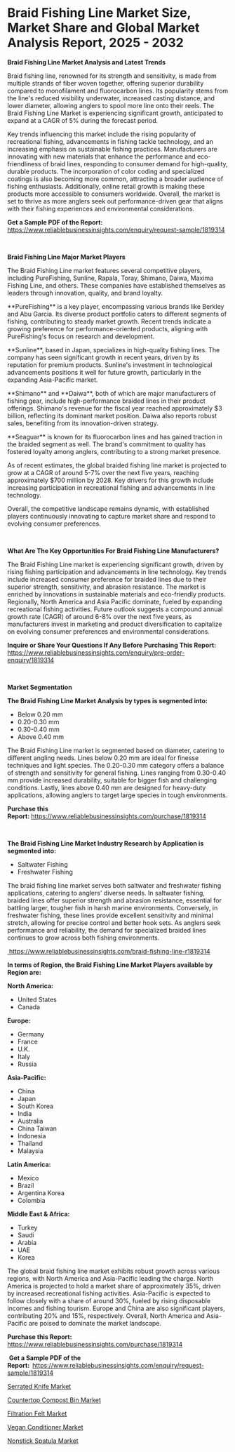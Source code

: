 <p><h1>Braid Fishing Line Market Size, Market Share and Global Market Analysis Report, 2025 - 2032</h1></p><p><strong>Braid Fishing Line Market Analysis and Latest Trends</strong></p>
<p><p>Braid fishing line, renowned for its strength and sensitivity, is made from multiple strands of fiber woven together, offering superior durability compared to monofilament and fluorocarbon lines. Its popularity stems from the line's reduced visibility underwater, increased casting distance, and lower diameter, allowing anglers to spool more line onto their reels. The Braid Fishing Line Market is experiencing significant growth, anticipated to expand at a CAGR of 5% during the forecast period. </p><p>Key trends influencing this market include the rising popularity of recreational fishing, advancements in fishing tackle technology, and an increasing emphasis on sustainable fishing practices. Manufacturers are innovating with new materials that enhance the performance and eco-friendliness of braid lines, responding to consumer demand for high-quality, durable products. The incorporation of color coding and specialized coatings is also becoming more common, attracting a broader audience of fishing enthusiasts. Additionally, online retail growth is making these products more accessible to consumers worldwide. Overall, the market is set to thrive as more anglers seek out performance-driven gear that aligns with their fishing experiences and environmental considerations.</p></p>
<p><strong>Get a Sample PDF of the Report:&nbsp;</strong> <a href="https://www.reliablebusinessinsights.com/enquiry/request-sample/1819314?utm_campaign=1117&utm_medium=2&utm_source=Github&utm_content=ia&utm_term=04042025&utm_id=braid-fishing-line">https://www.reliablebusinessinsights.com/enquiry/request-sample/1819314</a></p>
<p>&nbsp;</p>
<p><strong>Braid Fishing Line Major Market Players</strong></p>
<p><p>The Braid Fishing Line market features several competitive players, including PureFishing, Sunline, Rapala, Toray, Shimano, Daiwa, Maxima Fishing Line, and others. These companies have established themselves as leaders through innovation, quality, and brand loyalty.</p><p>**PureFishing** is a key player, encompassing various brands like Berkley and Abu Garcia. Its diverse product portfolio caters to different segments of fishing, contributing to steady market growth. Recent trends indicate a growing preference for performance-oriented products, aligning with PureFishing's focus on research and development.</p><p>**Sunline**, based in Japan, specializes in high-quality fishing lines. The company has seen significant growth in recent years, driven by its reputation for premium products. Sunline's investment in technological advancements positions it well for future growth, particularly in the expanding Asia-Pacific market.</p><p>**Shimano** and **Daiwa**, both of which are major manufacturers of fishing gear, include high-performance braided lines in their product offerings. Shimano's revenue for the fiscal year reached approximately $3 billion, reflecting its dominant market position. Daiwa also reports robust sales, benefiting from its innovation-driven strategy.</p><p>**Seaguar** is known for its fluorocarbon lines and has gained traction in the braided segment as well. The brand's commitment to quality has fostered loyalty among anglers, contributing to a strong market presence.</p><p>As of recent estimates, the global braided fishing line market is projected to grow at a CAGR of around 5-7% over the next five years, reaching approximately $700 million by 2028. Key drivers for this growth include increasing participation in recreational fishing and advancements in line technology.</p><p>Overall, the competitive landscape remains dynamic, with established players continuously innovating to capture market share and respond to evolving consumer preferences.</p></p>
<p>&nbsp;</p>
<p><strong>What Are The Key Opportunities For Braid Fishing Line Manufacturers?</strong></p>
<p><p>The Braid Fishing Line market is experiencing significant growth, driven by rising fishing participation and advancements in line technology. Key trends include increased consumer preference for braided lines due to their superior strength, sensitivity, and abrasion resistance. The market is enriched by innovations in sustainable materials and eco-friendly products. Regionally, North America and Asia Pacific dominate, fueled by expanding recreational fishing activities. Future outlook suggests a compound annual growth rate (CAGR) of around 6-8% over the next five years, as manufacturers invest in marketing and product diversification to capitalize on evolving consumer preferences and environmental considerations.</p></p>
<p><strong>Inquire or Share Your Questions If Any Before Purchasing This Report:</strong> <a href="https://www.reliablebusinessinsights.com/enquiry/pre-order-enquiry/1819314?utm_campaign=1117&utm_medium=2&utm_source=Github&utm_content=ia&utm_term=04042025&utm_id=braid-fishing-line">https://www.reliablebusinessinsights.com/enquiry/pre-order-enquiry/1819314</a></p>
<p>&nbsp;</p>
<p><strong>Market Segmentation</strong></p>
<p><strong>The Braid Fishing Line Market Analysis by types is segmented into:</strong></p>
<p><ul><li>Below 0.20 mm</li><li>0.20-0.30 mm</li><li>0.30-0.40 mm</li><li>Above 0.40 mm</li></ul></p>
<p><p>The Braid Fishing Line market is segmented based on diameter, catering to different angling needs. Lines below 0.20 mm are ideal for finesse techniques and light species. The 0.20-0.30 mm category offers a balance of strength and sensitivity for general fishing. Lines ranging from 0.30-0.40 mm provide increased durability, suitable for bigger fish and challenging conditions. Lastly, lines above 0.40 mm are designed for heavy-duty applications, allowing anglers to target large species in tough environments.</p></p>
<p><strong>Purchase this Report:&nbsp;</strong><a href="https://www.reliablebusinessinsights.com/purchase/1819314?utm_campaign=1117&utm_medium=2&utm_source=Github&utm_content=ia&utm_term=04042025&utm_id=braid-fishing-line">https://www.reliablebusinessinsights.com/purchase/1819314</a></p>
<p>&nbsp;</p>
<p><strong>The Braid Fishing Line Market Industry Research by Application is segmented into:</strong></p>
<p><ul><li>Saltwater Fishing</li><li>Freshwater Fishing</li></ul></p>
<p><p>The braid fishing line market serves both saltwater and freshwater fishing applications, catering to anglers' diverse needs. In saltwater fishing, braided lines offer superior strength and abrasion resistance, essential for battling larger, tougher fish in harsh marine environments. Conversely, in freshwater fishing, these lines provide excellent sensitivity and minimal stretch, allowing for precise control and better hook sets. As anglers seek performance and reliability, the demand for specialized braided lines continues to grow across both fishing environments.</p></p>
<p><a href="https://www.reliablebusinessinsights.com/braid-fishing-line-r1819314?utm_campaign=1117&utm_medium=2&utm_source=Github&utm_content=ia&utm_term=04042025&utm_id=braid-fishing-line">&nbsp;https://www.reliablebusinessinsights.com/braid-fishing-line-r1819314</a></p>
<p><strong>In terms of Region, the Braid Fishing Line Market Players available by Region are:</strong></p>
<p>
    <p> <strong> North America: </strong>
        <ul>
            <li>United States</li>
            <li>Canada</li>
        </ul>
        </p> 
    <p> <strong> Europe: </strong>
        <ul>
            <li>Germany</li>
            <li>France</li>
            <li>U.K.</li>
            <li>Italy</li>
            <li>Russia</li>
        </ul>
        </p> 
    <p> <strong> Asia-Pacific: </strong>
        <ul>
            <li>China</li>
            <li>Japan</li>
            <li>South Korea</li>
            <li>India</li>
            <li>Australia</li>
            <li>China Taiwan</li>
            <li>Indonesia</li>
            <li>Thailand</li>
            <li>Malaysia</li>
        </ul>
        </p> 
    <p> <strong> Latin America: </strong>
        <ul>
            <li>Mexico</li>
            <li>Brazil</li>
            <li>Argentina Korea</li>
            <li>Colombia</li>
        </ul>
        </p> 
    <p> <strong> Middle East & Africa: </strong>
        <ul>
            <li>Turkey</li>
            <li>Saudi</li>
            <li>Arabia</li>
            <li>UAE</li>
            <li>Korea</li>
        </ul>
    </p>
    </p>
<p><p>The global braid fishing line market exhibits robust growth across various regions, with North America and Asia-Pacific leading the charge. North America is projected to hold a market share of approximately 35%, driven by increased recreational fishing activities. Asia-Pacific is expected to follow closely with a share of around 30%, fueled by rising disposable incomes and fishing tourism. Europe and China are also significant players, contributing 20% and 15%, respectively. Overall, North America and Asia-Pacific are poised to dominate the market landscape.</p></p>
<p><strong>Purchase this Report: </strong><a href="https://www.reliablebusinessinsights.com/purchase/1819314?utm_campaign=1117&utm_medium=2&utm_source=Github&utm_content=ia&utm_term=04042025&utm_id=braid-fishing-line">https://www.reliablebusinessinsights.com/purchase/1819314</a></p>
<p>&nbsp;<strong>Get a Sample PDF of the Report:&nbsp;&nbsp;</strong><a href="https://www.reliablebusinessinsights.com/enquiry/request-sample/1819314?utm_campaign=1117&utm_medium=2&utm_source=Github&utm_content=ia&utm_term=04042025&utm_id=braid-fishing-line">https://www.reliablebusinessinsights.com/enquiry/request-sample/1819314</a></p>
<p><strong></strong></p>
<p><p><a href="https://github.com/toghojbeinta/Market-Research-Report-List-1/blob/main/serrated-knife-market.md?utm_campaign=1117&utm_medium=2&utm_source=Github&utm_content=ia&utm_term=04042025&utm_id=braid-fishing-line">Serrated Knife Market</a></p><p><a href="https://github.com/kluviabolofo/Market-Research-Report-List-1/blob/main/countertop-compost-bin-market.md?utm_campaign=1117&utm_medium=2&utm_source=Github&utm_content=ia&utm_term=04042025&utm_id=braid-fishing-line">Countertop Compost Bin Market</a></p><p><a href="https://github.com/jaspartatin/Market-Research-Report-List-1/blob/main/filtration-felt-market.md?utm_campaign=1117&utm_medium=2&utm_source=Github&utm_content=ia&utm_term=04042025&utm_id=braid-fishing-line">Filtration Felt Market</a></p><p><a href="https://github.com/spehnluenaru/Market-Research-Report-List-1/blob/main/vegan-conditioner-market.md?utm_campaign=1117&utm_medium=2&utm_source=Github&utm_content=ia&utm_term=04042025&utm_id=braid-fishing-line">Vegan Conditioner Market</a></p><p><a href="https://github.com/alefermeivys/Market-Research-Report-List-1/blob/main/nonstick-spatula-market.md?utm_campaign=1117&utm_medium=2&utm_source=Github&utm_content=ia&utm_term=04042025&utm_id=braid-fishing-line">Nonstick Spatula Market</a></p></p>